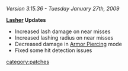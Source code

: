 _Version 3.15.36 - Tuesday January 27th, 2009_

**[Lasher](Lasher.md "wikilink") Updates**

- Increased lash damage on near misses
- Increased lashing radius on near misses
- Decreased damage in [Armor Piercing](Armor_Piercing.md "wikilink") mode
- Fixed some hit detection issues

[category:patches](category:patches.md "wikilink")
